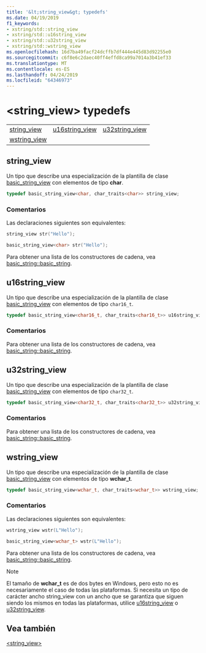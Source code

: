 ```yaml
---
title: '&lt;string_view&gt; typedefs'
ms.date: 04/19/2019
f1_keywords:
- xstring/std::string_view
- xstring/std::u16string_view
- xstring/std::u32string_view
- xstring/std::wstring_view
ms.openlocfilehash: 16d7ba49facf24dcffb7df444e445d83d92255e0
ms.sourcegitcommit: c6f8e6c2daec40ff4effd8ca99a7014a3b41ef33
ms.translationtype: MT
ms.contentlocale: es-ES
ms.lasthandoff: 04/24/2019
ms.locfileid: "64346973"
---
```

# <a name="ltstringviewgt-typedefs"></a>&lt;string_view&gt; typedefs

||||
|-|-|-|
|[string_view](#string_view)|[u16string_view](#u16string_view)|[u32string_view](#u32string_view)|
|[wstring_view](#wstring_view)|

## <a name="string_view"></a> string_view

Un tipo que describe una especialización de la plantilla de clase [basic_string_view](../standard-library/basic-string-view-class.md) con elementos de tipo **char**.

```cpp
typedef basic_string_view<char, char_traits<char>> string_view;
```

### <a name="remarks"></a>Comentarios

Las declaraciones siguientes son equivalentes:

```cpp
string_view str("Hello");

basic_string_view<char> str("Hello");
```

Para obtener una lista de los constructores de cadena, vea [basic_string::basic_string](../standard-library/basic-string-class.md#basic_string).

## <a name="u16string_view"></a> u16string_view

Un tipo que describe una especialización de la plantilla de clase [basic_string_view](../standard-library/basic-string-view-class.md) con elementos de tipo `char16_t`.

```cpp
typedef basic_string_view<char16_t, char_traits<char16_t>> u16string_view;
```

### <a name="remarks"></a>Comentarios

Para obtener una lista de los constructores de cadena, vea [basic_string::basic_string](../standard-library/basic-string-class.md#basic_string).

## <a name="u32string_view"></a> u32string_view

Un tipo que describe una especialización de la plantilla de clase [basic_string_view](../standard-library/basic-string-view-class.md) con elementos de tipo `char32_t`.

```cpp
typedef basic_string_view<char32_t, char_traits<char32_t>> u32string_view;
```

### <a name="remarks"></a>Comentarios

Para obtener una lista de los constructores de cadena, vea [basic_string::basic_string](../standard-library/basic-string-class.md#basic_string).

## <a name="wstring_view"></a>  wstring_view

Un tipo que describe una especialización de la plantilla de clase [basic_string_view](../standard-library/basic-string-view-class.md) con elementos de tipo **wchar_t**.

```cpp
typedef basic_string_view<wchar_t, char_traits<wchar_t>> wstring_view;
```

### <a name="remarks"></a>Comentarios

Las declaraciones siguientes son equivalentes:

```cpp
wstring_view wstr(L"Hello");

basic_string_view<wchar_t> wstr(L"Hello");
```

Para obtener una lista de los constructores de cadena, vea [basic_string::basic_string](../standard-library/basic-string-class.md#basic_string).

> [!NOTE]
> El tamaño de **wchar_t** es de dos bytes en Windows, pero esto no es necesariamente el caso de todas las plataformas. Si necesita un tipo de carácter ancho string_view con un ancho que se garantiza que siguen siendo los mismos en todas las plataformas, utilice [u16string_view](../standard-library/string-view-typedefs.md#u16string_view) o [u32string_view](../standard-library/string-view-typedefs.md#u32string_view).

## <a name="see-also"></a>Vea también

[\<string_view>](../standard-library/string-view.md)<br/>
